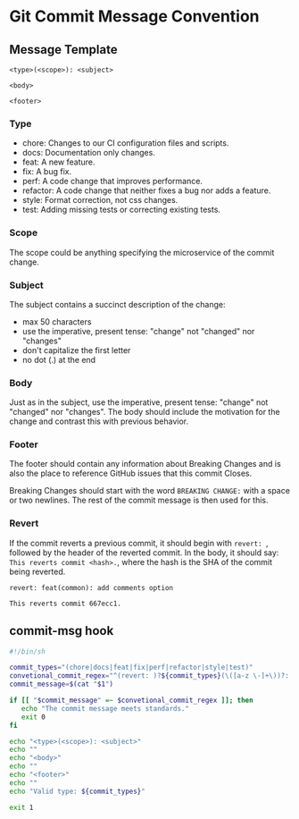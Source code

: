 # Git Commit Message Convention

## Message Template

```
<type>(<scope>): <subject>

<body>

<footer>
```

### Type

-   chore: Changes to our CI configuration files and scripts.
-   docs: Documentation only changes.
-   feat: A new feature.
-   fix: A bug fix.
-   perf: A code change that improves performance.
-   refactor: A code change that neither fixes a bug nor adds a feature.
-   style: Format correction, not css changes.
-   test: Adding missing tests or correcting existing tests.

### Scope

The scope could be anything specifying the microservice of the commit change.

### Subject

The subject contains a succinct description of the change:

-   max 50 characters
-   use the imperative, present tense: "change" not "changed" nor "changes"
-   don't capitalize the first letter
-   no dot (.) at the end

### Body

Just as in the subject, use the imperative, present tense: "change" not "changed" nor "changes". The body should include the motivation for the change and contrast this with previous behavior.

### Footer

The footer should contain any information about Breaking Changes and is also the place to reference GitHub issues that this commit Closes.

Breaking Changes should start with the word `BREAKING CHANGE:` with a space or two newlines. The rest of the commit message is then used for this.

### Revert

If the commit reverts a previous commit, it should begin with `revert: `, followed by the header of the reverted commit. In the body, it should say: `This reverts commit <hash>.`, where the hash is the SHA of the commit being reverted.

```
revert: feat(common): add comments option

This reverts commit 667ecc1.
```

## commit-msg hook

```bash
#!/bin/sh

commit_types="(chore|docs|feat|fix|perf|refactor|style|test)"
convetional_commit_regex="^(revert: )?${commit_types}(\([a-z \-]+\))?: .{1,50}(.|\r|\n)*$"
commit_message=$(cat "$1")

if [[ "$commit_message" =~ $convetional_commit_regex ]]; then
   echo "The commit message meets standards."
   exit 0
fi

echo "<type>(<scope>): <subject>"
echo ""
echo "<body>"
echo ""
echo "<footer>"
echo ""
echo "Valid type: ${commit_types}"

exit 1
```

